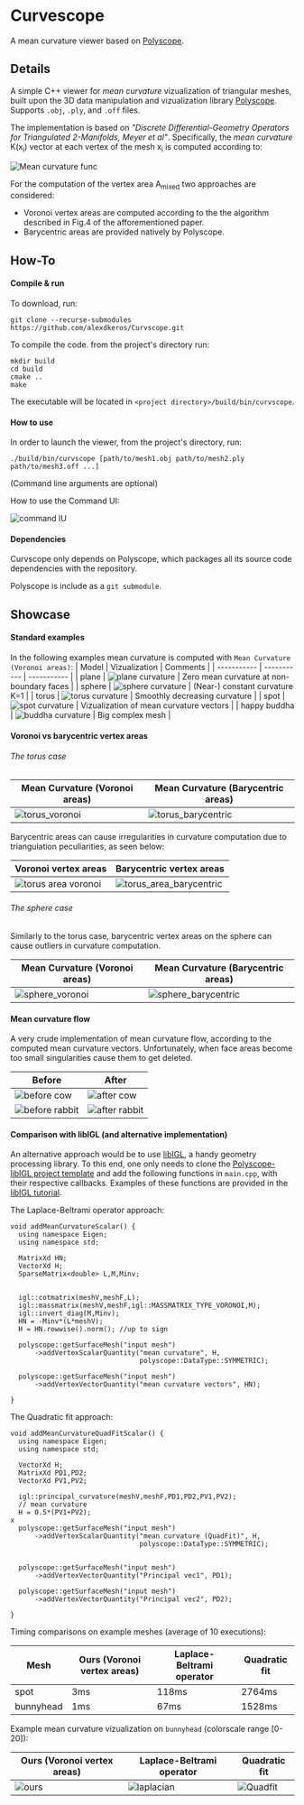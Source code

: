 # Curvescope

A mean curvature viewer based on [Polyscope](https://polyscope.run/).


## Details

  A simple C++ viewer for *mean curvature* vizualization of triangular meshes, built upon the 3D data manipulation and vizualization library [Polyscope](https://polyscope.run/). 
  Supports `.obj`, `.ply`, and `.off` files.

  The implementation is based on *"Discrete Differential-Geometry Operators for Triangulated 2-Manifolds, Meyer et al"*. Specifically, the *mean curvature* K(x<sub>i</sub>) vector at each vertex of the mesh x<sub>i</sub> is computed according to:

  ![Mean curvature func](doc/images/mean_curvature_func.png)

  For the computation of the vertex area A<sub>mixed</sub> two approaches are considered:
- Voronoi vertex areas are computed according to the the algorithm described in Fig.4 of the afforementioned paper.
- Barycentric areas are provided natively by Polyscope.

## How-To

#### Compile & run
  To download, run:

```
git clone --recurse-submodules https://github.com/alexdkeros/Curvscope.git
```

  To compile the code. from the project's directory run:
  
```
mkdir build
cd build
cmake ..
make
```

  The executable will be located in `<project directory>/build/bin/curvscope`.


#### How to use

  In order to launch the viewer, from the project's directory, run:
  
```
./build/bin/curvscope [path/to/mesh1.obj path/to/mesh2.ply path/to/mesh3.off ...]
```
(Command line arguments are optional)

  How to use the Command UI:
  
  ![command IU](doc/images/CommandUI_annotated.png)
  
#### Dependencies

  Curvscope only depends on Polyscope, which packages all its source code dependencies with the repository.

  Polyscope is include as a `git submodule`.


## Showcase


#### Standard examples

In the following examples mean curvature is computed with `Mean Curvature (Voronoi areas)`:
| Model       |   Vizualization | Comments |
| ----------- |  ----------- | ----------- |
| plane      |  ![plane curvature](doc/images/plane.png) | Zero mean curvature at non-boundary faces |
| sphere   | ![sphere curvature](doc/images/sphere_voronoi.png) | (Near-) constant curvature K=1 |
| torus    | ![torus curvature](doc/images/torus_voronoi.png) | Smoothly decreasing curvature | 
| spot     | ![spot curvature](doc/images/expanded.png) | Vizualization of mean curvature vectors |
| happy buddha | ![buddha curvature](doc/images/buddha_voronoi.png) | Big complex mesh |


#### Voronoi vs barycentric vertex areas

###### The torus case

| Mean Curvature (Voronoi areas) | Mean Curvature (Barycentric areas) |
|--------------------------------|------------------------------------|
|![torus_voronoi](doc/images/torus_voronoi.png) | ![torus_barycentric](doc/images/torus_barycentric.png)|

  Barycentric areas can cause irregularities in curvature computation due to triangulation peculiarities, as seen below:

| Voronoi vertex areas | Barycentric vertex areas |
|--------------------------------|------------------------------------|
|![torus area voronoi](doc/images/torus_area_voronoi.png) | ![torus_area_barycentric](doc/images/torus_area_barycentric.png)|

###### The sphere case

  Similarly to the torus case, barycentric vertex areas on the sphere can cause outliers in curvature computation.

| Mean Curvature (Voronoi areas) | Mean Curvature (Barycentric areas) |
|--------------------------------|------------------------------------|
|![sphere_voronoi](doc/images/sphere_voronoi.png) | ![sphere_barycentric](doc/images/sphere_barycentric.png)|

#### Mean curvature flow

  A very crude implementation of mean curvature flow, according to the computed mean curvature vectors. Unfortunately, when face areas become too small singularities cause them to get deleted.

| Before | After |
|--------------------------------|------------------------------------|
|![before cow](doc/images/before_cow.png) |![after cow](doc/images/flowed_cow.png)|
|![before rabbit](doc/images/rabbit_before.png) |![after rabbit](doc/images/rabbit_after.png)|

#### Comparison with libIGL (and alternative implementation)

  An alternative approach would be to use [libIGL](https://libigl.github.io/), a handy geometry processing library. To this end, one only needs to clone the [Polyscope-libIGL project template](https://github.com/nmwsharp/libigl-polyscope-project-template) and add the following functions in `main.cpp`, with their respective callbacks. Examples of these functions are provided in the [libIGL tutorial](https://libigl.github.io/tutorial/#curvature-directions).
  
  The Laplace-Beltrami operator approach:

```
void addMeanCurvatureScalar() {
  using namespace Eigen;
  using namespace std;

  MatrixXd HN;
  VectorXd H;
  SparseMatrix<double> L,M,Minv;


  igl::cotmatrix(meshV,meshF,L);
  igl::massmatrix(meshV,meshF,igl::MASSMATRIX_TYPE_VORONOI,M);
  igl::invert_diag(M,Minv);
  HN = -Minv*(L*meshV);
  H = HN.rowwise().norm(); //up to sign

  polyscope::getSurfaceMesh("input mesh")
      ->addVertexScalarQuantity("mean curvature", H,
                                polyscope::DataType::SYMMETRIC);

  polyscope::getSurfaceMesh("input mesh")
      ->addVertexVectorQuantity("mean curvature vectors", HN);

}
```

  The Quadratic fit approach:

```
void addMeanCurvatureQuadFitScalar() {
  using namespace Eigen;
  using namespace std;

  VectorXd H;
  MatrixXd PD1,PD2;
  VectorXd PV1,PV2;

  igl::principal_curvature(meshV,meshF,PD1,PD2,PV1,PV2);
  // mean curvature
  H = 0.5*(PV1+PV2);
x
  polyscope::getSurfaceMesh("input mesh")
      ->addVertexScalarQuantity("mean curvature (QuadFit)", H,
                                polyscope::DataType::SYMMETRIC);


  polyscope::getSurfaceMesh("input mesh")
      ->addVertexVectorQuantity("Principal vec1", PD1);

  polyscope::getSurfaceMesh("input mesh")
      ->addVertexVectorQuantity("Principal vec2", PD2);

}
```

Timing comparisons on example meshes (average of 10 executions):

| Mesh | Ours (Voronoi vertex areas) | Laplace-Beltrami operator | Quadratic fit |
|------|-----------------------------|---------------------------|---------------|
| spot |         3ms                 |             118ms         |     2764ms    |
| bunnyhead |         1ms                 |             67ms         |    1528ms    |


Example mean curvature vizualization on `bunnyhead` (colorscale range [0-20]):

| Ours (Voronoi vertex areas) | Laplace-Beltrami operator | Quadratic fit |
|-----------------------------|---------------------------|---------------|
|    ![ours](doc/images/ours.png)   |          ![laplacian](doc/images/Laplacian.png)      |   ![Quadfit](doc/images/QuadFit.png)     |


